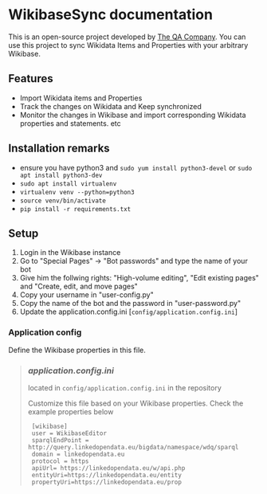 # WikibaseSync documentation
This is an open-source project developed by [The QA Company](https://the-qa-company.com). You can use this project to sync Wikidata Items and Properties with your arbitrary Wikibase. 
## Features
* Import Wikidata items and Properties
* Track the changes on Wikidata and Keep synchronized
* Monitor the changes in Wikibase and import corresponding Wikidata properties and statements. etc 

## Installation remarks

- ensure you have python3 and `sudo yum install python3-devel` or `sudo apt install python3-dev`
- `sudo apt install virtualenv`
- `virtualenv venv --python=python3`
- `source venv/bin/activate`
- `pip install -r requirements.txt`

## Setup

 1. Login in the Wikibase instance
 2. Go to "Special Pages" -> "Bot passwords" and type the name of your bot
 3. Give him the follwing rights: "High-volume editing", "Edit existing pages" and "Create, edit, and move pages"
 4. Copy your username in "user-config.py"
 5. Copy the name of the bot and the password in "user-password.py"
 6. Update the application.config.ini  [`config/application.config.ini`]
     
### Application config

Define the Wikibase properties in this file. 
> ### *application.config.ini*
>
> located in `config/application.config.ini` in the repository 
>   
>  Customize this file based on your Wikibase properties. Check the example properties below
> 
>  ```
>   [wikibase]
>   user = WikibaseEditor
>   sparqlEndPoint = http://query.linkedopendata.eu/bigdata/namespace/wdq/sparql
>   domain = linkedopendata.eu
>   protocol = https
>   apiUrl= https://linkedopendata.eu/w/api.php
>   entityUri=https://linkedopendata.eu/entity
>   propertyUri=https://linkedopendata.eu/prop
> 
>  ```
